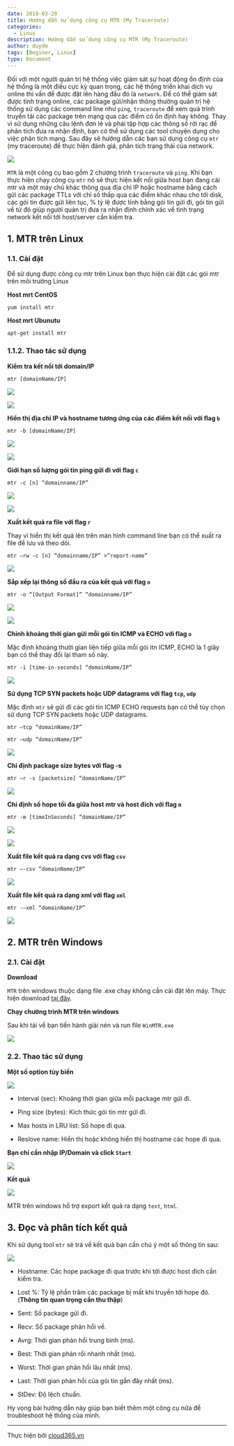 ```yaml
---
date: 2019-03-20
title: Hướng dẫn sử dụng công cụ MTR (My Traceroute)
categories:
  - Linux
description: Hướng dẫn sử dụng công cụ MTR (My Traceroute)
author: duydm
tags: [Beginer, Linux]
type: Document
---
```


Đối với một người quản trị hệ thống việc giám sát sự hoạt động ổn định của hệ thống là một điều cực kỳ quan trọng, các hệ thống triển khai dịch vụ online thì vấn đề được đặt lên hàng đầu đó là `network`. Để có thể giám sát được tình trạng online, các package gửi/nhận thông thường quản trị hệ thống sử dụng các command line như `ping`, `traceroute` để xem quá trình truyển tải các package trên mạng qua các điểm có ổn định hay không. Thay vì sử dụng những câu lệnh đơn lẻ và phải tập hợp các thông số rời rạc để phân tích đưa ra nhận định, bạn có thể sử dụng các tool chuyện dụng cho việc phân tích mạng. Sau đây sẽ hướng dẫn các bạn sử dụng công cụ `mtr` (my traceroute) để thực hiện đánh giá, phân tích trạng thái của network.

![](/images/img-mtr/mtr.png)

`MTR` là một công cụ bao gồm 2 chương trình `traceroute` và `ping`. Khi bạn thực hiện chạy công cụ `mtr` nó sẽ thực hiện kết nối giữa host bạn đang cài mtr và một máy chủ khác thông qua địa chỉ IP hoặc hostname bằng cách gửi các package TTLs với chỉ số thấp qua các điểm khác nhau cho tới disk, các gói tin được gửi liên tục, % tỷ lệ được tính bằng gói tin gửi đi, gói tin gửi về từ đó giúp người quản trị đưa ra nhận định chính xác về tình trạng network kết nối tới host/server cần kiểm tra.

## 1. MTR trên Linux

### 1.1. Cài đặt

Để sử dụng được công cụ mtr trên Linux bạn thực hiện cài đặt các gói mtr trên môi trường Linux

**Host mrt CentOS**

```
yum install mtr
```

**Host mrt Ubunutu**

```
apt-get install mtr
```

### 1.1.2. Thao tác sử dụng

**Kiểm tra kết nối tới domain/IP**

```
mtr [domainName/IP]
```
![](/images/img-mtr/Screenshot_1225.png)

![](/images/img-mtr/Screenshot_1222.png)

**Hiển thị địa chỉ IP và hostname tương ứng của các điểm kết nối với flag `b`**

```
mtr -b [domainName/IP]
```

![](/images/img-mtr/Screenshot_1226.png)

![](/images/img-mtr/Screenshot_1224.png)

**Giới hạn số lượng gói tin ping gửi đi với flag `c`**

```
mtr -c [n] “domainname/IP”
```

![](/images/img-mtr/Screenshot_1228.png)

![](/images/img-mtr/Screenshot_1227.png)

**Xuất kết quả ra file với flag `r`**

Thay vì hiển thị kết quả lên trên màn hình command line bạn có thể xuất ra file để lưu và theo dõi.

```
mtr –rw -c [n] “domainname/IP” >”report-name”
```

![](/images/img-mtr/Screenshot_1229.png)

**Sắp xếp lại thông số đầu ra của kết quả với flag `o`**

```
mtr -o “[Output Format]” “domainname/IP”
```

![](/images/img-mtr/Screenshot_1231.png)

![](/images/img-mtr/Screenshot_1230.png)

**Chỉnh khoảng thời gian gửi mỗi gói tin  ICMP và ECHO với flag `o`**

Mặc định khoảng thười gian liên tiếp giữa mỗi gói itn ICMP, ECHO là 1 giây bạn có thể thay đổi lại tham số này.

```
mtr -i [time-in-seconds] “domainName/IP”
```

![](/images/img-mtr/Screenshot_1232.png)

**Sử dụng TCP SYN packets hoặc UDP datagrams với flag `tcp`, `udp`**

Mặc định `mtr` sẽ gửi đi các gói tin ICMP ECHO requests bạn có thể tùy chọn sử dụng TCP SYN packets hoặc UDP datagrams.

```
mtr –tcp “domainName/IP”
```

```
mtr –udp “domainName/IP”
```
![](/images/img-mtr/Screenshot_1233.png)

**Chỉ định package size bytes với flag -s**

```
mtr –r -s [packetsize] “domainName/IP”
```

![](/images/img-mtr/Screenshot_1234.png)

**Chỉ định số hope tối đa giữa host mtr và host đích với flag `m`**

```
mtr -m [timeInSeconds] “domainName/IP”
```
![](/images/img-mtr/Screenshot_1236.png)

![](/images/img-mtr/Screenshot_1235.png)

**Xuất file kết quả ra dạng cvs với flag `csv`**

```
mtr –-csv “domainName/IP”
```
![](/images/img-mtr/Screenshot_1237.png)

**Xuất file kết quả ra dạng xml  với flag `xml`**

```
mtr -–xml “domainName/IP”
```

![](/images/img-mtr/Screenshot_1238.png)

## 2. MTR trên Windows

### 2.1. Cài đặt

**Download**

`MTR` trên windows thuộc dạng file .exe chạy không cần cài đặt lên máy. Thực hiện download <a href="https://github.com/domanhduy/ghichep/blob/master/DuyDM/Linux/scripts/winmtr_bin_0.8.zip" target="_blank"> tại đây</a>.

**Chạy chường trình MTR trên windows**

Sau khi tải về bạn tiến hành giải nén và run file `WinMTR.exe` 

![](/images/img-mtr/Screenshot_1239.png)

### 2.2. Thao tác sử dụng

**Một số option tùy biến**

![](/images/img-mtr/Screenshot_1240.png)

+ Interval (sec): Khoảng thời gian giữa mỗi package mtr gửi đi.

+ Ping size (bytes): Kích thức gói tin mtr gửi đi.

+ Max hosts in LRU list: Số hope đi qua.

+ Reslove name: Hiển thị hoặc không hiển thị hostname các hope đi qua.

**Bạn chỉ cần nhập IP/Domain và click `Start`**

![](/images/img-mtr/Screenshot_1241.png)

**Kết quả**

![](/images/img-mtr/Screenshot_1242.png)

MTR trên windows hỗ trợ export kết quả ra dạng `text`, `html`.

## 3. Đọc và phân tích kết quả

Khi sử dụng tool `mtr` sẽ trả về kết quả bạn cần chú ý một số thông tin sau:

![](/images/img-mtr/Screenshot_1244.png)

+ Hostname: Các hope package đi qua trước khi tới được host đích cần kiểm tra.

+ Lost %: Tỷ lệ phần trăm các package bị mất khi truyền tới hope đó. (**Thông tin quan trọng cần thu thập**)

+ Sent: Số package gửi đi.

+ Recv: Số package phản hồi về.

+ Avrg: Thời gian phản hổi trung bình (ms). 

+ Best: Thời gian phản rồi nhanh nhất (ms).

+ Worst: Thời gian phản hồi lâu nhất (ms).

+ Last: Thời gian phản hồi của gói tin gần đây nhất (ms).

+ StDev: Độ lệch chuẩn.

Hy vọng bài hướng dẫn này giúp bạn biết thêm một công cụ nữa để troubleshoot hệ thống của mình.

---
Thực hiện bởi <a href="https://cloud365.vn/" target="_blank">cloud365.vn</a>